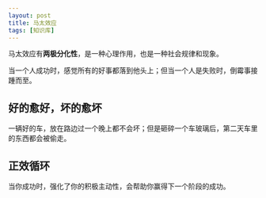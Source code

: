 ```yaml
---
layout: post
title: 马太效应
tags: [知识库]
---
```


马太效应有**两极分化性**，是一种心理作用，也是一种社会规律和现象。

当一个人成功时，感觉所有的好事都落到他头上；但当一个人是失败时，倒霉事接踵而至。

## 好的愈好，坏的愈坏

一辆好的车，放在路边过一个晚上都不会坏；但是砸碎一个车玻璃后，第二天车里的东西都会被偷走。

## 正效循环

当你成功时，强化了你的积极主动性，会帮助你赢得下一个阶段的成功。

